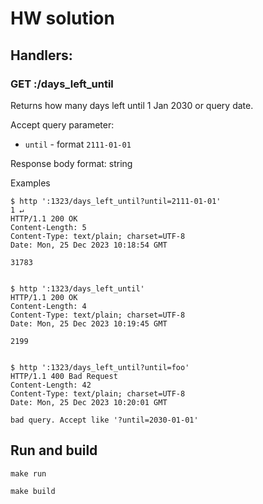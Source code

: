 # HW solution

## Handlers:

### GET :/days_left_until
Returns how many days left until 1 Jan 2030 or query date.

Accept query parameter:
- `until` - format `2111-01-01`

Response body format: string

Examples
```
$ http ':1323/days_left_until?until=2111-01-01'                                                   1 ↵
HTTP/1.1 200 OK
Content-Length: 5
Content-Type: text/plain; charset=UTF-8
Date: Mon, 25 Dec 2023 10:18:54 GMT

31783


$ http ':1323/days_left_until'                 
HTTP/1.1 200 OK
Content-Length: 4
Content-Type: text/plain; charset=UTF-8
Date: Mon, 25 Dec 2023 10:19:45 GMT

2199


$ http ':1323/days_left_until?until=foo'       
HTTP/1.1 400 Bad Request
Content-Length: 42
Content-Type: text/plain; charset=UTF-8
Date: Mon, 25 Dec 2023 10:20:01 GMT

bad query. Accept like '?until=2030-01-01'
```


## Run and build

```
make run

make build
```
